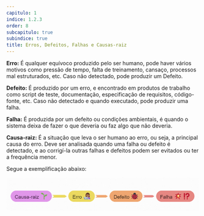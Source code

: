 ```yaml
---
capitulo: 1
indice: 1.2.3
order: 8
subcapitulo: true
subindice: true
title: Erros, Defeitos, Falhas e Causas-raiz
---
```


<p><b>Erro:</b> É qualquer equívoco produzido pelo ser humano, pode haver vários motivos como pressão de tempo, falta de treinamento, cansaço, processos mal estruturados, etc. Caso não detectado, pode produzir um Defeito.</p>

<p><b>Defeito:</b> É produzido por um erro, e encontrado em produtos de trabalho como script de teste, documentação, especificação de requisitos, código-fonte, etc. Caso não detectado e quando executado, pode produzir uma falha.</b></p>

<p><b>Falha:</b> É produzida por um defeito ou condições ambientais, é quando o sistema deixa de fazer o que deveria ou faz algo que não deveria.</p>

<p><b>Causa-raiz:</b> É a situação que leva o ser humano ao erro, ou seja, a principal causa do erro. Deve ser analisada quando uma falha ou defeito é detectado, e ao corrigí-la outras falhas e defeitos podem ser evitados ou ter a frequência menor. </p>

<p>Segue a exemplificação abaixo:</p>

<div class="text-center">
    <img src="../../../assets/images/causa-raiz_erro_defeito_falha.png">
</div>
